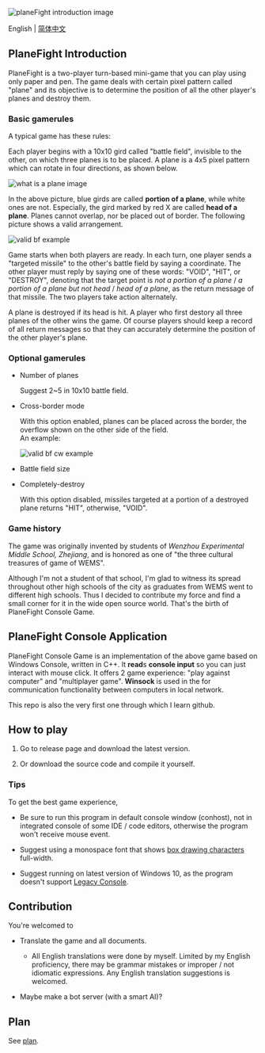 ![planeFight introduction image](https://i.loli.net/2020/08/29/GsaIE34g5zuV7BX.png)

English | [简体中文](README_zh_Hans.md)

## PlaneFight Introduction

PlaneFight is a two-player turn-based mini-game that you can play using only paper and pen. The game deals with certain pixel pattern called "plane" and its objective is to determine the position of all the other player's planes and destroy them.

### Basic gamerules

A typical game has these rules:

Each player begins with a 10x10 gird called "battle field", invisible to the other, on which three planes is to be placed. A plane is a 4x5 pixel pattern which can rotate in four directions, as shown below.

![what is a plane image](https://i.loli.net/2020/08/29/WdzxaIkBpTghqSn.png)

In the above picture, blue girds are called **portion of a plane**, while white ones are not. Especially, the gird marked by red X are called **head of a plane**. Planes cannot overlap, nor be placed out of border. The following picture shows a valid arrangement.

![valid bf example](https://i.loli.net/2020/08/29/YMQgi6EomTcNJdx.png)

Game starts when both players are ready. In each turn, one player sends a "targeted missile" to the other's battle field by saying a coordinate. The other player must reply by saying one of these words: "VOID", "HIT", or "DESTROY", denoting that the target point is _not a portion of a plane_ / _a portion of a plane but not head_ / _head of a plane_, as the return message of that missile. The two players take action alternately.

A plane is destroyed if its head is hit. A player who first destory all three planes of the other wins the game. Of course players should keep a record of all return messages so that they can accurately determine the position of the other player's plane.

### Optional gamerules

- Number of planes

	Suggest 2~5 in 10x10 battle field.

- Cross-border mode

	With this option enabled, planes can be placed across the border, the overflow shown on the other side of the field.   
	An example:

	![valid bf cw example](https://i.loli.net/2020/08/29/RSfxZ1MNETDyFva.png)

- Battle field size

- Completely-destroy

	With this option disabled, missiles targeted at a portion of a destroyed plane returns "HIT", otherwise, "VOID".

### Game history

The game was originally invented by students of _Wenzhou Experimental Middle School, Zhejiang_, and is honored as one of "the three cultural treasures of game of WEMS".

Although I'm not a student of that school, I'm glad to witness its spread throughout other high schools of the city as graduates from WEMS went to different high schools. Thus I decided to contribute my force and find a small corner for it in the wide open source world. That's the birth of PlaneFight Console Game.

## PlaneFight Console Application

PlaneFight Console Game is an implementation of the above game based on Windows Console, written in C++. It **read**s **console input** so you can just interact with mouse click. It offers 2 game experience: "play against computer" and "multiplayer game". **Winsock** is used in the for communication functionality between computers in local network.

This repo is also the very first one through which I learn github.

## How to play

1. Go to release page and download the latest version.

2. Or download the source code and compile it yourself.

### Tips

To get the best game experience, 

- Be sure to run this program in default console window (conhost), not in integrated console of some IDE / code editors, otherwise the program won't receive mouse event.

- Suggest using a monospace font that shows [box drawing characters](https://unicode-table.com/en/blocks/box-drawing/) full-width.

- Suggest running on latest version of Windows 10, as the program doesn't support [Legacy Console](https://go.microsoft.com/fwlink/?LinkId=871150). 

## Contribution

You're welcomed to

- Translate the game and all documents.
	- All English translations were done by myself. Limited by my English proficiency, there may be grammar mistakes or improper / not idiomatic expressions. Any English translation suggestions is welcomed.

- Maybe make a bot server (with a smart AI)?

## Plan

See [plan](plan.md).